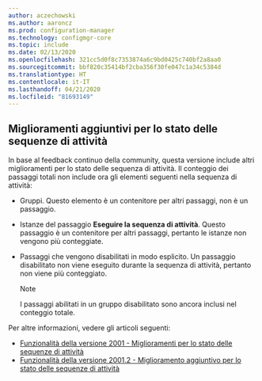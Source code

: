 ```yaml
---
author: aczechowski
ms.author: aaroncz
ms.prod: configuration-manager
ms.technology: configmgr-core
ms.topic: include
ms.date: 02/13/2020
ms.openlocfilehash: 321cc5d0f8c7353874a6c9bd0425c740bf2a8aa0
ms.sourcegitcommit: bbf820c35414bf2cba356f30fe047c1a34c5384d
ms.translationtype: HT
ms.contentlocale: it-IT
ms.lasthandoff: 04/21/2020
ms.locfileid: "81693149"
---
```

## <a name="additional-improvements-to-task-sequence-progress"></a><a name="bkmk_tsprogress"></a> Miglioramenti aggiuntivi per lo stato delle sequenze di attività

<!--5932692-->

In base al feedback continuo della community, questa versione include altri miglioramenti per lo stato delle sequenza di attività. Il conteggio dei passaggi totali non include ora gli elementi seguenti nella sequenza di attività:

- Gruppi. Questo elemento è un contenitore per altri passaggi, non è un passaggio.

- Istanze del passaggio **Eseguire la sequenza di attività**. Questo passaggio è un contenitore per altri passaggi, pertanto le istanze non vengono più conteggiate.

- Passaggi che vengono disabilitati in modo esplicito. Un passaggio disabilitato non viene eseguito durante la sequenza di attività, pertanto non viene più conteggiato.

    > [!NOTE]
    > I passaggi abilitati in un gruppo disabilitato sono ancora inclusi nel conteggio totale.

Per altre informazioni, vedere gli articoli seguenti:

- [Funzionalità della versione 2001 - Miglioramenti per lo stato delle sequenze di attività](../../technical-preview-2001.md#bkmk_tsprogress)
- [Funzionalità della versione 2001.2 - Miglioramento aggiuntivo per lo stato delle sequenze di attività](../../technical-preview-2001-2.md#bkmk_tsprogress)
